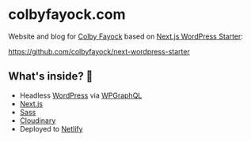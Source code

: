 # colbyfayock.com

Website and blog for [Colby Fayock](https://twitter.com/colbyfayock) based on [Next.js WordPress Starter](https://github.com/colbyfayock/next-wordpress-starter):

https://github.com/colbyfayock/next-wordpress-starter

## What's inside? 🧐

* Headless [WordPress](https://wordpress.org/) via [WPGraphQL](https://www.wpgraphql.com/)
* [Next.js](https://nextjs.org/)
* [Sass](https://sass-lang.com/)
* [Cloudinary](https://cloudinary.com/)
* Deployed to [Netlify](https://netlify.com/)
